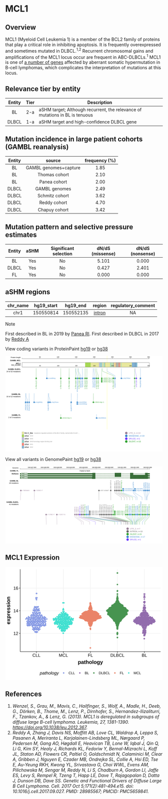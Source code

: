 # MCL1
## Overview
MCL1 (Myeloid Cell Leukemia 1) is a member of the BCL2 family of proteins that play a critical role in inhibiting apoptosis. It is frequently overexpressed and sometimes mutated in DLBCL.<sup>1,2</sup> Recurrent chromosomal gains and amplifications of the MCL1 locus occur are frequent in ABC-DLBCLs.<sup>1</sup>  MCL1 is one of [a number of genes](https://github.com/morinlab/LLMPP/wiki/ashm) affected by aberrant somatic hypermutation in B-cell lymphomas, which complicates the interpretation of mutations at this locus.

## Relevance tier by entity

|Entity|Tier|Description                           |
|:------:|:----:|--------------------------------------|
|BL    |2-a | aSHM target; Although recurrent, the relevance of mutations in BL is tenuous |
|DLBCL |1-a | aSHM target and high-confidence DLBCL gene            |

## Mutation incidence in large patient cohorts (GAMBL reanalysis)

|Entity|source               |frequency (%)|
|:------:|:---------------------:|:-------------:|
|BL    |GAMBL genomes+capture|1.85         |
|BL    |Thomas cohort        |2.10         |
|BL    |Panea cohort         |2.00         |
|DLBCL |GAMBL genomes        |2.49         |
|DLBCL |Schmitz cohort       |3.62         |
|DLBCL |Reddy cohort         |4.70         |
|DLBCL |Chapuy cohort        |3.42         |

## Mutation pattern and selective pressure estimates

|Entity|aSHM|Significant selection|dN/dS (missense)|dN/dS (nonsense)|
|:------:|:----:|:---------------------:|:----------------:|:----------------:|
|BL    |Yes |No                   |5.101           |0.000           |
|DLBCL |Yes |No                   |0.427           |2.401           |
|FL    |Yes |No                   |0.000           |0.000           |

## aSHM regions

|chr_name|hg19_start|hg19_end |region                                                                                        |regulatory_comment|
|:--------:|:----------:|:---------:|:----------------------------------------------------------------------------------------------:|:------------------:|
|chr1    |150550814 |150552135|[intron](https://genome.ucsc.edu/s/rdmorin/GAMBL%20hg19?position=chr1%3A150550814%2D150552135)|NA                |

> [!NOTE]
> First described in BL in 2019 by [Panea RI](https://pubmed.ncbi.nlm.nih.gov/31558468). First described in DLBCL in 2017 by [Reddy A](https://pubmed.ncbi.nlm.nih.gov/28985567)


View coding variants in ProteinPaint [hg19](https://morinlab.github.io/LLMPP/GAMBL/MCL1_protein.html)  or [hg38](https://morinlab.github.io/LLMPP/GAMBL/MCL1_protein_hg38.html)

![image](images/proteinpaint/MCL1_NM_021960.svg)

View all variants in GenomePaint [hg19](https://morinlab.github.io/LLMPP/GAMBL/MCL1.html)  or [hg38](https://morinlab.github.io/LLMPP/GAMBL/MCL1_hg38.html)

![image](images/proteinpaint/MCL1.svg)

## MCL1 Expression
![image](images/gene_expression/MCL1_by_pathology.svg)

## References
1. *Wenzel, S., Grau, M., Mavis, C., Hailfinger, S., Wolf, A., Madle, H., Deeb, G., Dörken, B., Thome, M., Lenz, P., Dirnhofer, S., Hernandez-Ilizaliturri, F., Tzankov, A., & Lenz, G. (2013). MCL1 is deregulated in subgroups of diffuse large B-cell lymphoma. Leukemia, 27, 1381-1390. https://doi.org/10.1038/leu.2012.367.*
2. *Reddy A, Zhang J, Davis NS, Moffitt AB, Love CL, Waldrop A, Leppa S, Pasanen A, Meriranta L, Karjalainen-Lindsberg ML, Nørgaard P, Pedersen M, Gang AO, Høgdall E, Heavican TB, Lone W, Iqbal J, Qin Q, Li G, Kim SY, Healy J, Richards KL, Fedoriw Y, Bernal-Mizrachi L, Koff JL, Staton AD, Flowers CR, Paltiel O, Goldschmidt N, Calaminici M, Clear A, Gribben J, Nguyen E, Czader MB, Ondrejka SL, Collie A, Hsi ED, Tse E, Au-Yeung RKH, Kwong YL, Srivastava G, Choi WWL, Evens AM, Pilichowska M, Sengar M, Reddy N, Li S, Chadburn A, Gordon LI, Jaffe ES, Levy S, Rempel R, Tzeng T, Happ LE, Dave T, Rajagopalan D, Datta J, Dunson DB, Dave SS. Genetic and Functional Drivers of Diffuse Large B Cell Lymphoma. Cell. 2017 Oct 5;171(2):481-494.e15. doi: 10.1016/j.cell.2017.09.027. PMID: 28985567; PMCID: PMC5659841.*
<!-- ORIGIN: reddyGeneticFunctionalDrivers2017 -->
